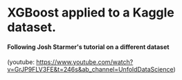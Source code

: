 # XGBoost applied to a Kaggle dataset.
#### Following Josh Starmer's tutorial on a different dataset 
(youtube: https://www.youtube.com/watch?v=GrJP9FLV3FE&t=246s&ab_channel=UnfoldDataScience)

